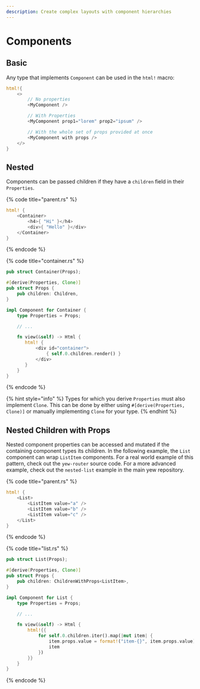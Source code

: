 ```yaml
---
description: Create complex layouts with component hierarchies
---
```


# Components

## Basic

Any type that implements `Component` can be used in the `html!` macro:

```rust
html!{
    <>
        // No properties
        <MyComponent />

        // With Properties
        <MyComponent prop1="lorem" prop2="ipsum" />

        // With the whole set of props provided at once
        <MyComponent with props />
    </>
}
```

## Nested

Components can be passed children if they have a `children` field in their `Properties`.

{% code title="parent.rs" %}
```rust
html! {
    <Container>
        <h4>{ "Hi" }</h4>
        <div>{ "Hello" }</div>
    </Container>
}
```
{% endcode %}

{% code title="container.rs" %}
```rust
pub struct Container(Props);

#[derive(Properties, Clone)]
pub struct Props {
    pub children: Children,
}

impl Component for Container {
    type Properties = Props;

    // ...

    fn view(&self) -> Html {
       html! {
           <div id="container">
               { self.0.children.render() }
           </div>
       }
    }
}
```
{% endcode %}

{% hint style="info" %} Types for which you derive `Properties` must also implement `Clone`. This can be done by either using `#[derive(Properties, Clone)]` or manually implementing `Clone` for your type. {% endhint %}

## Nested Children with Props

Nested component properties can be accessed and mutated if the containing component types its children.
In the following example, the `List` component can wrap `ListItem` components. For a real world example
of this pattern, check out the `yew-router` source code. For a more advanced example, check out the 
`nested-list` example in the main yew repository.

{% code title="parent.rs" %}
```rust
html! {
    <List>
        <ListItem value="a" />
        <ListItem value="b" />
        <ListItem value="c" />
    </List>
}
```
{% endcode %}

{% code title="list.rs" %}
```rust
pub struct List(Props);

#[derive(Properties, Clone)]
pub struct Props {
    pub children: ChildrenWithProps<ListItem>,
}

impl Component for List {
    type Properties = Props;

    // ...

    fn view(&self) -> Html {
        html!{{
            for self.0.children.iter().map(|mut item| {
                item.props.value = format!("item-{}", item.props.value);
                item
            })
        }}
    }
}
```
{% endcode %}
